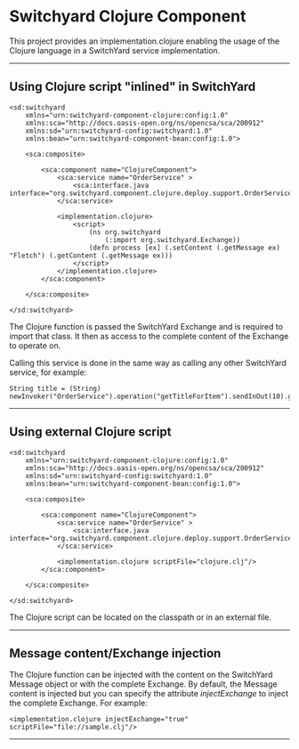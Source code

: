 # Switchyard Clojure Component
This project provides an implementation.clojure enabling the usage of the Clojure language in a SwitchYard service implementation.

_ _ _

## Using Clojure script "inlined" in SwitchYard
    <sd:switchyard 
        xmlns="urn:switchyard-component-clojure:config:1.0" 
        xmlns:sca="http://docs.oasis-open.org/ns/opencsa/sca/200912" 
        xmlns:sd="urn:switchyard-config:switchyard:1.0"
        xmlns:bean="urn:switchyard-component-bean:config:1.0">
    
        <sca:composite>
        
            <sca:component name="ClojureComponent">
                <sca:service name="OrderService" >
                    <sca:interface.java interface="org.switchyard.component.clojure.deploy.support.OrderService"/>
                </sca:service>
                
                <implementation.clojure>
                    <script>
                        (ns org.switchyard 
                            (:import org.switchyard.Exchange))
                        (defn process [ex] (.setContent (.getMessage ex) "Fletch") (.getContent (.getMessage ex)))
                    </script>
                </implementation.clojure>
            </sca:component>
            
        </sca:composite>

    </sd:switchyard>
    
The Clojure function is passed the SwitchYard Exchange and is required to import that class. It then as access to the complete content of the Exchange to operate on.

Calling this service is done in the same way as calling any other SwitchYard service, for example:

    String title = (String) newInvoker("OrderService").operation("getTitleForItem").sendInOut(10).getContent(String.class);

_ _ _

## Using external Clojure script 
    <sd:switchyard 
        xmlns="urn:switchyard-component-clojure:config:1.0" 
        xmlns:sca="http://docs.oasis-open.org/ns/opencsa/sca/200912" 
        xmlns:sd="urn:switchyard-config:switchyard:1.0"
        xmlns:bean="urn:switchyard-component-bean:config:1.0">
    
        <sca:composite>
        
            <sca:component name="ClojureComponent">
                <sca:service name="OrderService" >
                    <sca:interface.java interface="org.switchyard.component.clojure.deploy.support.OrderService"/>
                </sca:service>
                
                <implementation.clojure scriptFile="clojure.clj"/>
            </sca:component>
            
        </sca:composite>

    </sd:switchyard>
    
The Clojure script can be located on the classpath or in an external file.

_ _ _

## Message content/Exchange injection
The Clojure function can be injected with the content on the SwitchYard Message object or with the complete Exchange. By default, the Message content is injected but you can specify the attribute
_injectExchange_ to inject the complete Exchange. For example:

    <implementation.clojure injectExchange="true" scriptFile="file://sample.clj"/>
    
_ _ _
